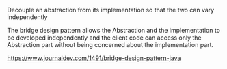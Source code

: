 Decouple an abstraction from its implementation so that the two can vary independently

The bridge design pattern allows the Abstraction and the implementation to be developed independently and the client code can access only the Abstraction part without being concerned about the implementation part. 

https://www.journaldev.com/1491/bridge-design-pattern-java

